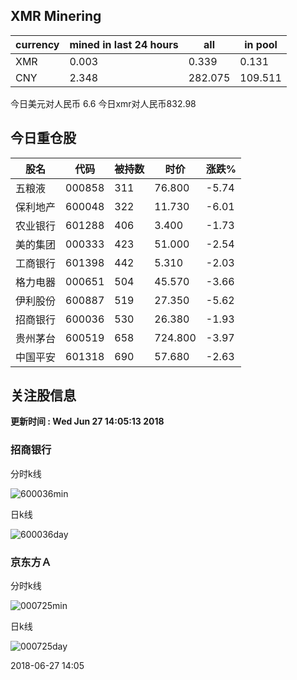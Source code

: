 ## XMR Minering

|currency|mined in last 24 hours|all|in pool|
|---|---|---|---|
|XMR|0.003|0.339|0.131|
|CNY|2.348|282.075|109.511|

今日美元对人民币 6.6	今日xmr对人民币832.98


## 今日重仓股 

|股名|代码|被持数|时价|涨跌%|
|---|---|---|---|---|
|五粮液|000858|311|76.800|-5.74|
|保利地产|600048|322|11.730|-6.01|
|农业银行|601288|406|3.400|-1.73|
|美的集团|000333|423|51.000|-2.54|
|工商银行|601398|442|5.310|-2.03|
|格力电器|000651|504|45.570|-3.66|
|伊利股份|600887|519|27.350|-5.62|
|招商银行|600036|530|26.380|-1.93|
|贵州茅台|600519|658|724.800|-3.97|
|中国平安|601318|690|57.680|-2.63|

## 关注股信息
**更新时间 : Wed Jun 27 14:05:13 2018**
### 招商银行 
分时k线

![600036min](http://image.sinajs.cn/newchart/min/n/sh600036.gif)

日k线

![600036day](http://image.sinajs.cn/newchart/daily/n/sh600036.gif)

### 京东方Ａ 
分时k线

![000725min](http://image.sinajs.cn/newchart/min/n/sz000725.gif)

日k线

![000725day](http://image.sinajs.cn/newchart/daily/n/sz000725.gif)

2018-06-27 14:05